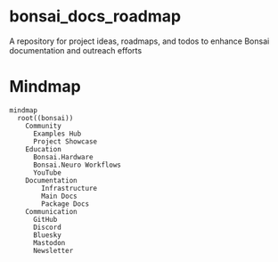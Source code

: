 # bonsai_docs_roadmap
A repository for project ideas, roadmaps, and todos to enhance Bonsai documentation and outreach efforts

# Mindmap
```mermaid
mindmap
  root((bonsai))
    Community
      Examples Hub
      Project Showcase
    Education
      Bonsai.Hardware
      Bonsai.Neuro Workflows
      YouTube
    Documentation
        Infrastructure
        Main Docs
        Package Docs
    Communication
      GitHub
      Discord
      Bluesky
      Mastodon
      Newsletter
```
